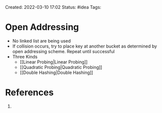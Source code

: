 Created: 2022-03-10 17:02
Status: #idea
Tags:
# Open Addressing
- No linked list are being used
- If collision occurs, try to place key at another bucket as determined by open addressing scheme. Repeat until successful
- Three Kinds
	- [[Linear Probing|Linear Probing]]
	- [[Quadratic Probing|Quadratic Probing]]
	- [[Double Hashing|Double Hashing]]



# References
1.
